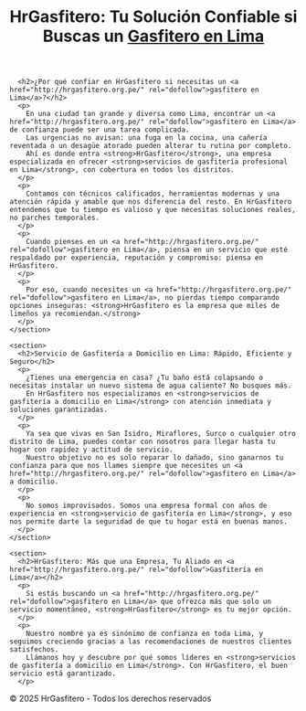 <!DOCTYPE html>
<html lang="es">
<head>
  <meta charset="UTF-8" />
  <meta name="viewport" content="width=device-width, initial-scale=1.0" />
  <title>HrGasfitero - Gasfitero en Lima</title>
  <link href="styles.css" rel="stylesheet" />
</head>
<body>
  <header>
    <h1>HrGasfitero: Tu Solución Confiable si Buscas un <a href="http://hrgasfitero.org.pe/" rel="dofollow">Gasfitero en Lima</a></h1>
  </header>

      <h2>¿Por qué confiar en HrGasfitero si necesitas un <a href="http://hrgasfitero.org.pe/" rel="dofollow">gasfitero en Lima</a>?</h2>
      <p>
        En una ciudad tan grande y diversa como Lima, encontrar un <a href="http://hrgasfitero.org.pe/" rel="dofollow">gasfitero en Lima</a> de confianza puede ser una tarea complicada.
        Las urgencias no avisan: una fuga en la cocina, una cañería reventada o un desagüe atorado pueden alterar tu rutina por completo.
        Ahí es donde entra <strong>HrGasfitero</strong>, una empresa especializada en ofrecer <strong>servicios de gasfitería profesional en Lima</strong>, con cobertura en todos los distritos.
      </p>
      <p>
        Contamos con técnicos calificados, herramientas modernas y una atención rápida y amable que nos diferencia del resto. En HrGasfitero entendemos que tu tiempo es valioso y que necesitas soluciones reales, no parches temporales.
      </p>
      <p>
        Cuando pienses en un <a href="http://hrgasfitero.org.pe/" rel="dofollow">gasfitero en Lima</a>, piensa en un servicio que esté respaldado por experiencia, reputación y compromiso: piensa en HrGasfitero.
      </p>
      <p>
        Por eso, cuando necesites un <a href="http://hrgasfitero.org.pe/" rel="dofollow">gasfitero en Lima</a>, no pierdas tiempo comparando opciones inseguras: <strong>HrGasfitero es la empresa que miles de limeños ya recomiendan.</strong>
      </p>
    </section>

    <section>
      <h2>Servicio de Gasfitería a Domicilio en Lima: Rápido, Eficiente y Seguro</h2>
      <p>
        ¿Tienes una emergencia en casa? ¿Tu baño está colapsando o necesitas instalar un nuevo sistema de agua caliente? No busques más.
        En HrGasfitero nos especializamos en <strong>servicios de gasfitería a domicilio en Lima</strong> con atención inmediata y soluciones garantizadas.
      </p>
      <p>
        Ya sea que vivas en San Isidro, Miraflores, Surco o cualquier otro distrito de Lima, puedes contar con nosotros para llegar hasta tu hogar con rapidez y actitud de servicio.
        Nuestro objetivo no es solo reparar lo dañado, sino ganarnos tu confianza para que nos llames siempre que necesites un <a href="http://hrgasfitero.org.pe/" rel="dofollow">gasfitero en Lima</a> a domicilio.
      </p>
      <p>
        No somos improvisados. Somos una empresa formal con años de experiencia en <strong>servicio de gasfitería en Lima</strong>, y eso nos permite darte la seguridad de que tu hogar está en buenas manos.
      </p>
    </section>

    <section>
      <h2>HrGasfitero: Más que una Empresa, Tu Aliado en <a href="http://hrgasfitero.org.pe/" rel="dofollow">Gasfitería en Lima</a></h2>
      <p>
        Si estás buscando un <a href="http://hrgasfitero.org.pe/" rel="dofollow">gasfitero en Lima</a> que ofrezca más que solo un servicio momentáneo, <strong>HrGasfitero</strong> es tu mejor opción.
      </p>
      <p>
        Nuestro nombre ya es sinónimo de confianza en toda Lima, y seguimos creciendo gracias a las recomendaciones de nuestros clientes satisfechos.
        Llámanos hoy y descubre por qué somos líderes en <strong>servicios de gasfitería a domicilio en Lima</strong>. Con HrGasfitero, el buen servicio está garantizado.
      </p>

  <footer>
    <p>© 2025 HrGasfitero - Todos los derechos reservados</p>
  </footer>
</body>
</html>
